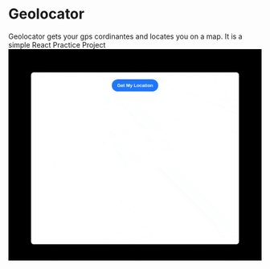 # Geolocator

Geolocator gets your gps cordinantes and locates you on a map. It is a simple React Practice Project
![demo](./public/demo.gif)
